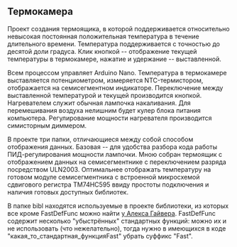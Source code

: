## Термокамера

Проект создания термоящика, в которой поддерживается относительно невысокая постоянная положительная температура в течение длительного времени.
Температура поддерживается с точностью до десятой доли градуса.
Клик кнопкой -- отображение текущей температуры в термокамере, нажатие и удержание -- выставленной.

Всем процессом управляет Arduino Nano. Температура в термокамере выставляется потенциометром, измеряется NTC-термистором, отображается на семисегментном индикаторе. Переключение между выставленной температурой и текущей производится кнопкой. Нагревателем служит обычная лампочка накаливания. Для перемешивания воздуха нелишним будет кулер блока питания компьютера. Регулирование мощности нагревателя производится симисторным диммером.

В проекте три папки, отличающиеся между собой способом отображения данных. Базовая -- для удобства разбора кода работы ПИД-регулирования мощности лампочки. Мною собран термоящик с отображением данных на семисегментнике с переключением разряда посредством ULN2003. Оптимальнее отображать температуру на готовом модуле семисегментника с встроенной микросхемой сдвигового регистра TM74HC595 ввиду простоты подключения и наличия готовых доступных библиотек.

В папке bibl находятся используемые в проекте библиотеки, из которых все кроме FastDefFunc можно найти [у Алекса Гайвера](https://github.com/GyverLibs). FastDefFunc содержит несколько "убыстрённых" стандартных функций:  можно их и не использовать (что нежелательно), тогда нужно в имеющихся в коде "какая_то_стандартная_функцияFast" убрать суффикс "Fast".